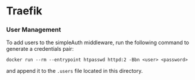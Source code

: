 # Traefik

### User Management

To add users to the simpleAuth middleware, run the following command to generate a credentials pair:

```
docker run --rm --entrypoint htpasswd httpd:2 -Bbn <user> <password>
```

and append it to the `.users` file located in this directory.
